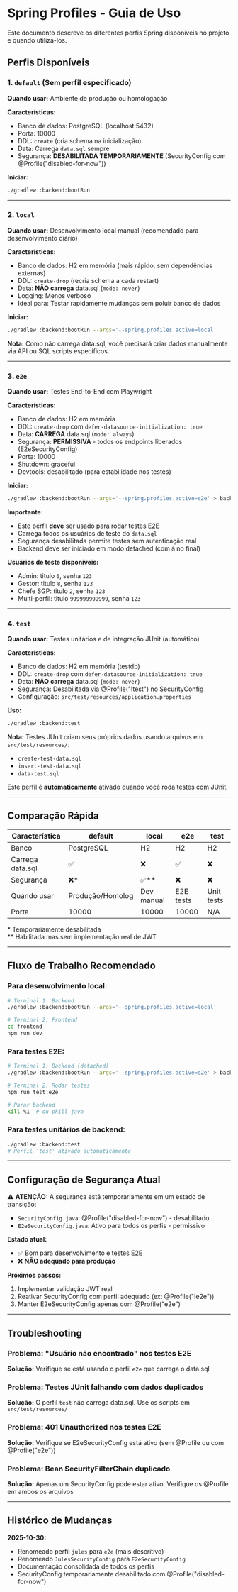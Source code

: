 # Spring Profiles - Guia de Uso

Este documento descreve os diferentes perfis Spring disponíveis no projeto e quando utilizá-los.

## Perfis Disponíveis

### 1. `default` (Sem perfil especificado)

**Quando usar:** Ambiente de produção ou homologação

**Características:**
- Banco de dados: PostgreSQL (localhost:5432)
- Porta: 10000
- DDL: `create` (cria schema na inicialização)
- Data: Carrega `data.sql` sempre
- Segurança: **DESABILITADA TEMPORARIAMENTE** (SecurityConfig com @Profile("disabled-for-now"))

**Iniciar:**
```bash
./gradlew :backend:bootRun
```

---

### 2. `local`

**Quando usar:** Desenvolvimento local manual (recomendado para desenvolvimento diário)

**Características:**
- Banco de dados: H2 em memória (mais rápido, sem dependências externas)
- DDL: `create-drop` (recria schema a cada restart)
- Data: **NÃO carrega** data.sql (`mode: never`)
- Logging: Menos verboso
- Ideal para: Testar rapidamente mudanças sem poluir banco de dados

**Iniciar:**
```bash
./gradlew :backend:bootRun --args='--spring.profiles.active=local'
```

**Nota:** Como não carrega data.sql, você precisará criar dados manualmente via API ou SQL scripts específicos.

---

### 3. `e2e`

**Quando usar:** Testes End-to-End com Playwright

**Características:**
- Banco de dados: H2 em memória
- DDL: `create-drop` com `defer-datasource-initialization: true`
- Data: **CARREGA** data.sql (`mode: always`)
- Segurança: **PERMISSIVA** - todos os endpoints liberados (E2eSecurityConfig)
- Porta: 10000
- Shutdown: graceful
- Devtools: desabilitado (para estabilidade nos testes)

**Iniciar:**
```bash
./gradlew :backend:bootRun --args='--spring.profiles.active=e2e' > backend.log 2>&1 &
```

**Importante:**
- Este perfil **deve** ser usado para rodar testes E2E
- Carrega todos os usuários de teste do `data.sql`
- Segurança desabilitada permite testes sem autenticação real
- Backend deve ser iniciado em modo detached (com `&` no final)

**Usuários de teste disponíveis:**
- Admin: titulo `6`, senha `123`
- Gestor: titulo `8`, senha `123`
- Chefe SGP: titulo `2`, senha `123`
- Multi-perfil: titulo `999999999999`, senha `123`

---

### 4. `test`

**Quando usar:** Testes unitários e de integração JUnit (automático)

**Características:**
- Banco de dados: H2 em memória (testdb)
- DDL: `create-drop` com `defer-datasource-initialization: true`
- Data: **NÃO carrega** data.sql (`mode: never`)
- Segurança: Desabilitada via @Profile("!test") no SecurityConfig
- Configuração: `src/test/resources/application.properties`

**Uso:**
```bash
./gradlew :backend:test
```

**Nota:** Testes JUnit criam seus próprios dados usando arquivos em `src/test/resources/`:
- `create-test-data.sql`
- `insert-test-data.sql`
- `data-test.sql`

Este perfil é **automaticamente** ativado quando você roda testes com JUnit.

---

## Comparação Rápida

| Característica | default | local | e2e | test |
|----------------|---------|-------|-----|------|
| Banco | PostgreSQL | H2 | H2 | H2 |
| Carrega data.sql | ✅ | ❌ | ✅ | ❌ |
| Segurança | ❌* | ✅** | ❌ | ❌ |
| Quando usar | Produção/Homolog | Dev manual | E2E tests | Unit tests |
| Porta | 10000 | 10000 | 10000 | N/A |

\* Temporariamente desabilitada  
\*\* Habilitada mas sem implementação real de JWT

---

## Fluxo de Trabalho Recomendado

### Para desenvolvimento local:
```bash
# Terminal 1: Backend
./gradlew :backend:bootRun --args='--spring.profiles.active=local'

# Terminal 2: Frontend
cd frontend
npm run dev
```

### Para testes E2E:
```bash
# Terminal 1: Backend (detached)
./gradlew :backend:bootRun --args='--spring.profiles.active=e2e' > backend.log 2>&1 &

# Terminal 2: Rodar testes
npm run test:e2e

# Parar backend
kill %1  # ou pkill java
```

### Para testes unitários de backend:
```bash
./gradlew :backend:test
# Perfil 'test' ativado automaticamente
```

---

## Configuração de Segurança Atual

⚠️ **ATENÇÃO:** A segurança está temporariamente em um estado de transição:

- `SecurityConfig.java`: @Profile("disabled-for-now") - desabilitado
- `E2eSecurityConfig.java`: Ativo para todos os perfis - permissivo

**Estado atual:**
- ✅ Bom para desenvolvimento e testes E2E
- ❌ **NÃO adequado para produção**

**Próximos passos:**
1. Implementar validação JWT real
2. Reativar SecurityConfig com perfil adequado (ex: @Profile("!e2e"))
3. Manter E2eSecurityConfig apenas com @Profile("e2e")

---

## Troubleshooting

### Problema: "Usuário não encontrado" nos testes E2E
**Solução:** Verifique se está usando o perfil `e2e` que carrega o data.sql

### Problema: Testes JUnit falhando com dados duplicados
**Solução:** O perfil `test` não carrega data.sql. Use os scripts em `src/test/resources/`

### Problema: 401 Unauthorized nos testes E2E
**Solução:** Verifique se E2eSecurityConfig está ativo (sem @Profile ou com @Profile("e2e"))

### Problema: Bean SecurityFilterChain duplicado
**Solução:** Apenas um SecurityConfig pode estar ativo. Verifique os @Profile em ambos os arquivos

---

## Histórico de Mudanças

**2025-10-30:**
- Renomeado perfil `jules` para `e2e` (mais descritivo)
- Renomeado `JulesSecurityConfig` para `E2eSecurityConfig`
- Documentação consolidada de todos os perfis
- SecurityConfig temporariamente desabilitado com @Profile("disabled-for-now")
